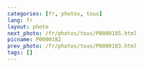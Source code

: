 ```yaml
---
categories: [fr, photos, tous]
lang: fr
layout: photo
next_photo: /fr/photos/tous/P0000185.html
picname: P0000182
prev_photo: /fr/photos/tous/P0000183.html
tags: []
---
```


